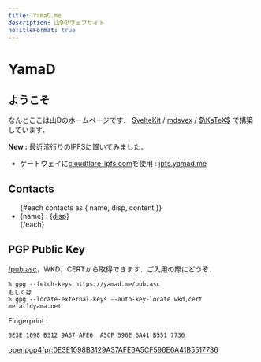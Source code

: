 ```yaml
---
title: YamaD.me
description: 山Dのウェブサイト
noTitleFormat: true
---
```


<script context="module">
  import contacts from "$lib/contacts.json"
</script>

# YamaD

## ようこそ

なんとここは山Dのホームページです．
[SvelteKit](https://kit.svelte.dev) / [mdsvex](https://mdsvex.com) / [$\KaTeX$](https://katex.org) で構築しています．

**New :**
最近流行りのIPFSに置いてみました．

- ゲートウェイに[cloudflare-ipfs.com](https://www.cloudflare.com/distributed-web-gateway/)を使用 : [ipfs.yamad.me](https://ipfs.yamad.me)

## Contacts

<ul>
  {#each contacts as { name, disp, content }}
    <li>{name} : <a href={content} target="_blank" rel="external">{disp}</a></li>
  {/each}
</ul>

## PGP Public Key

<a href="/pub.asc" rel="external">/pub.asc</a>，WKD，CERTから取得できます．ご入用の際にどうぞ．

```
% gpg --fetch-keys https://yamad.me/pub.asc
もしくは
% gpg --locate-external-keys --auto-key-locate wkd,cert me(at)dyama.net
```

Fingerprint :

```
0E3E 1098 B312 9A37 AFE6  A5CF 596E 6A41 B551 7736
```

<a href="openpgp4fpr:0E3E1098B3129A37AFE6A5CF596E6A41B5517736" rel="external">openpgp4fpr:0E3E1098B3129A37AFE6A5CF596E6A41B5517736</a>
